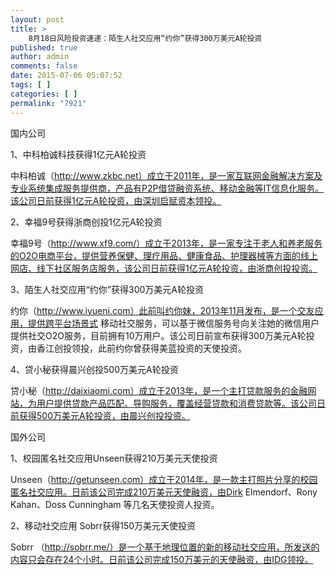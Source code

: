 ```yaml
---
layout: post
title: >
    8月18日风险投资速递：陌生人社交应用“约你”获得300万美元A轮投资
published: true
author: admin
comments: false
date: 2015-07-06 05:07:52
tags: [ ]
categories: [ ]
permalink: "7921"
---
```



国内公司

1、中科柏诚科技获得1亿元A轮投资

中科柏诚（http://www.zkbc.net）成立于2011年，是一家互联网金融解决方案及专业系统集成服务提供商，产品有P2P借贷融资系统、移动金融等IT信息化服务。该公司日前获得1亿元A轮投资，由深圳启赋资本领投。

2、幸福9号获得浙商创投1亿元A轮投资

幸福9号（http://www.xf9.com/）成立于2013年，是一家专注于老人和养老服务的O2O电商平台，提供营养保健、理疗用品、健康食品、护理器械等方面的线上网店、线下社区服务店服务，该公司日前获得1亿元A轮投资，由浙商创投投资。

3、陌生人社交应用“约你”获得300万美元A轮投资

约你（http://www.iyueni.com）此前叫约你妹，2013年11月发布，是一个交友应用，提供跨平台场景式 移动社交服务，可以基于微信服务号向关注她的微信用户提供社交O2O服务，目前拥有10万用户。该公司日前宣布获得300万美元A轮投资，由香江创投领投，此前约你曾获得美蓝投资的天使投资。

4、贷小秘获得晨兴创投500万美元A轮投资

贷小秘（http://daixiaomi.com）成立于2013年，是一个主打贷款服务的金融网站，为用户提供贷款产品匹配、导购服务，覆盖经营贷款和消费贷款等。该公司日前获得500万美元A轮投资，由晨兴创投投资。

国外公司

1、校园匿名社交应用Unseen获得210万美元天使投资

Unseen（http://getunseen.com）成立于2014年，是一款主打照片分享的校园匿名社交应用。日前该公司完成210万美元天使融资，由Dirk Elmendorf、Rony Kahan、Doss Cunningham 等几名天使投资人投资。

2、移动社交应用 Sobrr获得150万美元天使投资

Sobrr （http://sobrr.me/）是一个基于地理位置的新的移动社交应用，所发送的内容只会存在24个小时。日前该公司完成150万美元的天使融资，由IDG领投。